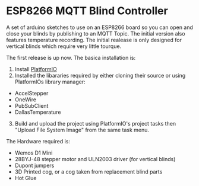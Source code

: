 # ESP8266 MQTT Blind Controller
A set of arduino sketches to use on an ESP8266 board so you can open and close your blinds by publishing to an MQTT Topic. The initial version also features temperature recording. The initial realease is only designed for vertical blinds which require very little tourque.

The first release is up now. The basica installation is:

1. Install [PlatformIO](https://platformio.org/)
2. Installed the libararies required by either cloning their source or using PlatformIOs library manager:
* AccelStepper
* OneWire
* PubSubClient
* DallasTemperature
3. Build and upload the project using PlatformIO's project tasks then "Upload File System Image" from the same task menu.

The Hardware required is:
* Wemos D1 Mini
* 28BYJ-48 stepper motor and ULN2003 driver (for vertical blinds)
* Dupont jumpers
* 3D Printed cog, or a cog taken from replacement blind parts
* Hot Glue
